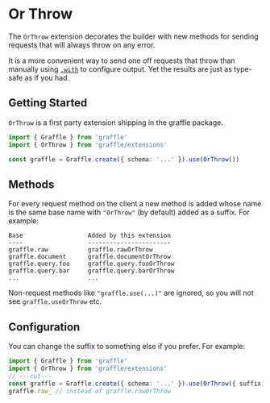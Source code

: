 # Or Throw

<!--@include: @/guides/_example_links/extension_or-throw.md-->

The `OrThrow` extension decorates the builder with new methods for sending requests that will always throw on any error.

It is a more convenient way to send one off requests that throw than manually using [`.with`](../methods/with.md) to configure output. Yet the results are just as type-safe as if you had.

## Getting Started

`OrThrow` is a first party extension shipping in the graffle package.

```ts twoslash
import { Graffle } from 'graffle'
import { OrThrow } from 'graffle/extensions'

const graffle = Graffle.create({ schema: '...' }).use(OrThrow())
```

## Methods

For every request method on the client a new method is added whose name is the same base name with `"OrThrow"` (by default) added as a suffix. For example:

```
Base                  Added by this extension
----                  -----------------------
graffle.raw           graffle.rawOrThrow
graffle.document      graffle.documentOrThrow
graffle.query.foo     graffle.query.fooOrThrow
graffle.query.bar     graffle.query.barOrThrow
...                   ...
```

Non-request methods like `"graffle.use(...)"` are ignored, so you will not see `graffle.useOrThrow` etc.

## Configuration

You can change the suffix to something else if you prefer. For example:

```ts twoslash
import { Graffle } from 'graffle'
import { OrThrow } from 'graffle/extensions'
// ---cut---
const graffle = Graffle.create({ schema: '...' }).use(OrThrow({ suffix: '_' }))
graffle.raw_ // instead of graffle.rawOrThrow
```
